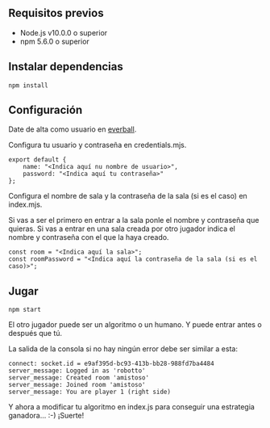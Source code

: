 ## Requisitos previos
* Node.js v10.0.0 o superior
* npm 5.6.0 o superior

## Instalar dependencias
```
npm install
```

## Configuración
Date de alta como usuario en [everball](http://everball.net/juego).

Configura tu usuario y contraseña en credentials.mjs.
```
export default {
    name: "<Indica aquí nu nombre de usuario>",
    password: "<Indica aquí tu contraseña>"
};
```
Configura el nombre de sala y la contraseña de la sala (si es el caso) en index.mjs. 

Si vas a ser el primero en entrar a la sala ponle el nombre y contraseña que quieras. Si vas a entrar en una sala creada por otro jugador indica el nombre y contraseña con el que la haya creado.
```
const room = "<Indica aquí la sala>";
const roomPassword = "<Indica aquí la contraseña de la sala (si es el caso)>";
```

## Jugar
```
npm start
```
El otro jugador puede ser un algoritmo o un humano.
Y puede entrar antes o después que tú.

La salida de la consola si no hay ningún error debe ser similar a esta:
```
connect: socket.id = e9af395d-bc93-413b-bb28-988fd7ba4484
server_message: Logged in as 'robotto'
server_message: Created room 'amistoso'
server_message: Joined room 'amistoso'
server_message: You are player 1 (right side)
```
Y ahora a modificar tu algoritmo en index.js para conseguir una estrategia ganadora... :-)
¡Suerte!